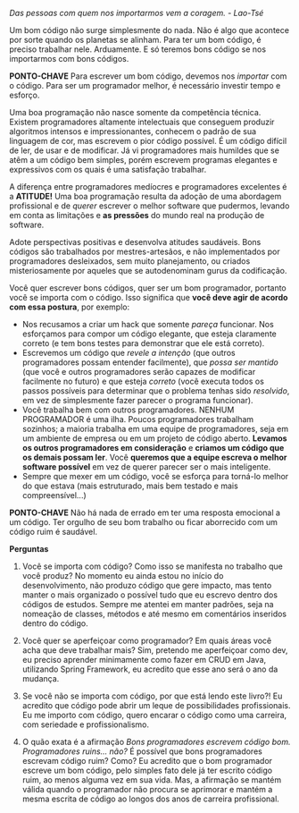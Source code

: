 *Das pessoas com quem nos importarmos vem a coragem. - Lao-Tsé*

Um bom código não surge simplesmente do nada. Não é algo que acontece por sorte quando os planetas se alinham. Para ter um bom código, é preciso trabalhar nele. Arduamente. E só teremos bons código se nos importarmos com bons códigos.

**PONTO-CHAVE** Para escrever um bom código, devemos nos *importar* com o código. Para ser um programador melhor, é necessário investir tempo e esforço. 

Uma boa programação não nasce somente da competência técnica. Existem programadores altamente intelectuais que conseguem produzir algoritmos intensos e impressionantes, conhecem o padrão de sua linguagem de cor, mas escrevem o pior código possível. É um código difícil de ler, de usar e de modificar. Já vi programadores mais humildes que se atêm a um código bem simples, porém escrevem programas elegantes e expressivos com os quais é uma satisfação trabalhar.

A diferença entre programadores medíocres e programadores excelentes é a **ATITUDE!** Uma boa programação resulta da adoção de uma abordagem profissional e de *querer* escrever o melhor software que pudermos, levando em conta as limitações e **as pressões** do mundo real na produção de software.

Adote perspectivas positivas e desenvolva atitudes saudáveis. Bons códigos são trabalhados por mestres-artesãos, e não implementados por programadores desleixados, sem muito planejamento, ou criados misteriosamente por aqueles que se autodenominam gurus da codificação.

Você quer escrever bons códigos, quer ser um bom programador, portanto você se importa com o código. Isso significa que **você deve agir de acordo com essa postura**, por exemplo:
- Nos recusamos a criar um hack que somente *pareça* funcionar. Nos esforçamos para compor um código elegante, que esteja claramente correto (e tem bons testes para demonstrar que ele está correto). 
- Escrevemos um código que *revele a intenção* (que outros programadores possam entender facilmente), que *possa ser mantido* (que você e outros programadores serão capazes de modificar facilmente no futuro) e que esteja *correto* (você executa todos os passos possíveis para determinar que o problema tenhas sido *resolvido*, em vez de simplesmente fazer parecer o programa funcionar).
- Você trabalha bem com outros programadores. NENHUM PROGRAMADOR é uma ilha. Poucos programadores trabalham sozinhos; a maioria trabalha em uma equipe de programadores, seja em um ambiente de empresa ou em um projeto de código aberto. **Levamos os outros programadores em consideração** e **criamos um código que os demais possam ler**. Você **queremos que a equipe escreva o melhor software possível** em vez de querer parecer ser o mais inteligente.
- Sempre que mexer em um código, você se esforça para torná-lo melhor do que estava (mais estruturado, mais bem testado e mais compreensível...)

**PONTO-CHAVE** Não há nada de errado em ter uma resposta emocional  a um código. Ter orgulho de seu bom trabalho ou ficar aborrecido com um código ruim é saudável. 

**Perguntas**
1. Você se importa com código? Como isso se manifesta no trabalho que você produz?
No momento eu ainda estou no início do desenvolvimento, não produzo código que gere impacto, mas tento manter o mais organizado o possível tudo que eu escrevo dentro dos códigos de estudos. Sempre me atentei em manter padrões, seja na nomeação de classes, métodos e até mesmo em comentários inseridos dentro do código.

1. Você quer se aperfeiçoar como programador? Em quais áreas você acha que deve trabalhar mais?
Sim, pretendo me aperfeiçoar como dev, eu preciso aprender minimamente como fazer em CRUD em Java, utilizando Spring Framework, eu acredito que esse ano será o ano da mudança.

1. Se você não se importa com código, por que está lendo este livro?! 
Eu acredito que código pode abrir um leque de possibilidades profissionais. Eu me importo com código, quero encarar o código como uma carreira, com seriedade e profissionalismo.

1. O quão exata é a afirmação *Bons programadores escrevem código bom. Programadores ruins... não?* É possível que bons programadores escrevam código ruim? Como?
Eu acredito que o bom programador escreve um bom código, pelo simples fato dele já ter escrito código ruim, ao menos alguma vez em sua vida. Mas, a afirmação se mantém válida quando o programador não procura se aprimorar e mantém a mesma escrita de código ao longos dos anos de carreira profissional.

